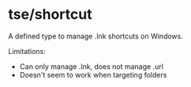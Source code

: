 # tse/shortcut #

A defined type to manage .lnk shortcuts on Windows.

Limitations:

* Can only manage .lnk, does not manage .url
* Doesn't seem to work when targeting folders
